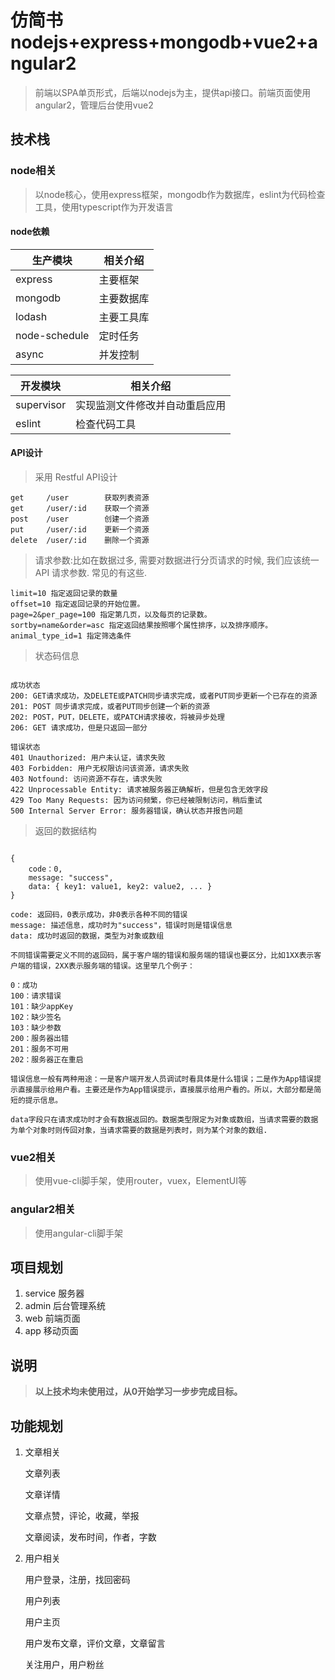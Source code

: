 # 仿简书nodejs+express+mongodb+vue2+angular2
> 前端以SPA单页形式，后端以nodejs为主，提供api接口。前端页面使用angular2，管理后台使用vue2

## 技术栈

### node相关

> 以node核心，使用express框架，mongodb作为数据库，eslint为代码检查工具，使用typescript作为开发语言


#### node依赖

生产模块 | 相关介绍
---|---
express | 主要框架
mongodb | 主要数据库
lodash |  主要工具库
node-schedule  | 定时任务
async | 并发控制

开发模块 | 相关介绍
---|---
supervisor | 实现监测文件修改并自动重启应用
eslint | 检查代码工具

#### API设计
> 采用 Restful API设计

```
get     /user        获取列表资源
get     /user/:id    获取一个资源
post    /user        创建一个资源
put     /user/:id    更新一个资源
delete  /user/:id    删除一个资源
```
> 请求参数:比如在数据过多, 需要对数据进行分页请求的时候, 我们应该统一 API 请求参数. 常见的有这些.

```
limit=10 指定返回记录的数量
offset=10 指定返回记录的开始位置。
page=2&per_page=100 指定第几页，以及每页的记录数。
sortby=name&order=asc 指定返回结果按照哪个属性排序，以及排序顺序。
animal_type_id=1 指定筛选条件
```

> 状态码信息

```

成功状态
200: GET请求成功，及DELETE或PATCH同步请求完成，或者PUT同步更新一个已存在的资源
201: POST 同步请求完成，或者PUT同步创建一个新的资源
202: POST，PUT，DELETE，或PATCH请求接收，将被异步处理
206: GET 请求成功，但是只返回一部分

错误状态
401 Unauthorized: 用户未认证，请求失败
403 Forbidden: 用户无权限访问该资源，请求失败
403 Notfound: 访问资源不存在，请求失败
422 Unprocessable Entity: 请求被服务器正确解析，但是包含无效字段
429 Too Many Requests: 因为访问频繁，你已经被限制访问，稍后重试
500 Internal Server Error: 服务器错误，确认状态并报告问题

```
> 返回的数据结构

```

{
    code：0,
    message: "success",
    data: { key1: value1, key2: value2, ... }
}

code: 返回码，0表示成功，非0表示各种不同的错误
message: 描述信息，成功时为"success"，错误时则是错误信息
data: 成功时返回的数据，类型为对象或数组

不同错误需要定义不同的返回码，属于客户端的错误和服务端的错误也要区分，比如1XX表示客户端的错误，2XX表示服务端的错误。这里举几个例子：

0：成功
100：请求错误
101：缺少appKey
102：缺少签名
103：缺少参数
200：服务器出错
201：服务不可用
202：服务器正在重启

错误信息一般有两种用途：一是客户端开发人员调试时看具体是什么错误；二是作为App错误提示直接展示给用户看。主要还是作为App错误提示，直接展示给用户看的。所以，大部分都是简短的提示信息。

data字段只在请求成功时才会有数据返回的。数据类型限定为对象或数组，当请求需要的数据为单个对象时则传回对象，当请求需要的数据是列表时，则为某个对象的数组.

```


### vue2相关

> 使用vue-cli脚手架，使用router，vuex，ElementUI等

### angular2相关

> 使用angular-cli脚手架

## 项目规划

1. service  服务器
2. admin    后台管理系统
3. web      前端页面
4. app      移动页面

## 说明
> **以上技术均未使用过，从0开始学习一步步完成目标。**

## 功能规划

1. 文章相关

    文章列表
    
    文章详情
    
    文章点赞，评论，收藏，举报
    
    文章阅读，发布时间，作者，字数
    
3. 用户相关

    用户登录，注册，找回密码
    
    用户列表
    
    用户主页
    
    用户发布文章，评价文章，文章留言
    
    关注用户，用户粉丝
